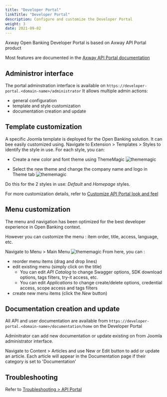 ```yaml
---
title: "Developer Portal"
linkTitle: "Developer Portal"
description: Configure and customize the Developer Portal
weight: 3
date: 2021-09-02
---
```


Axway Open Banking Developer Portal is based on Axway API Portal product

Most features are documented in the [Axway API Portal documentation](https://docs.axway.com/bundle/axway-open-docs/page/docs/apim_administration/apiportal_admin/apip_overview/index.html) 

## Administror interface

The portal adminstration interface is available on `https://developer-portal.<domain-name>/administrator`
It allows multiple admin actions:

* general configuration
* template and style customization
* documentation creation and update

## Template customization

A specific Joomla template is deployed for the Open Banking solution. It can bee easily customized using.
Navigate to Extension > Templates > Styles to identify the style in use. For each style, you can:

* Create a new color and font theme using ThemeMagic
![thememagic](/Images/developer-portal-thememagic.png)

* Select the new theme and change the company name and logo in Theme tab
![thememagic](/Images/developer-portal-style-edit.png)

Do this for the 2 styles in use: _Default_ and _Homepage_ styles.

For more customization details, refer to [Customize API Portal look and feel](https://docs.axway.com/bundle/axway-open-docs/page/docs/apim_administration/apiportal_admin/customize_getting_started/index.html)

## Menu customization

The menu and navigation has been optimized for the best developer experience in Open Banking context.

However you can customize the menu : item order, title, access, language, etc.

Navigate to Menu > Main Menu
![thememagic](/Images/developer-portal-menu-edit.png)
From here, you can :

* reorder menu items (drag and drop lines)
* edit existing menu (simply click on the title)
    * You can edit _API Catalog_ to change Swagger options, SDK download options, tags filters, try-it access, etc.
    * You can edit _Applications_ to change create/delete options, credential access, scope access and tags filters
* create new menu items (click the _New_ button)
  
## Documentation creation and update

All API and user documentation are available from `https://developer-portal.<domain-name>/documentation/home` on the Developer Portal

Adminitrator can add new documentation or update existing on from Joomla administrator interface.

Navigate to Content > Articles and use New or Edit button to add or update an article. Each article will appear in the Documentation page if their category is set to 'Documentation'

## Troubleshooting

Refer to [Troubleshooting > API Portal](/docs/validation/troubleshooting#portal-errors)
